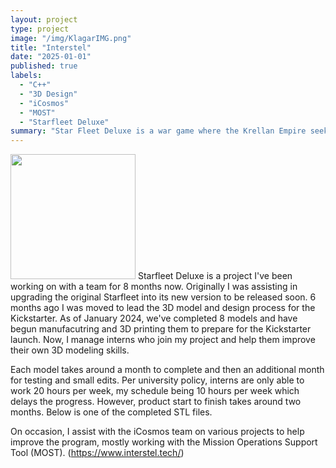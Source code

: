 ```yaml
---
layout: project
type: project
image: "/img/KlagarIMG.png"
title: "Interstel"
date: "2025-01-01"
published: true
labels:
  - "C++"
  - "3D Design"
  - "iCosmos"
  - "MOST"
  - "Starfleet Deluxe"
summary: "Star Fleet Deluxe is a war game where the Krellan Empire seeks revenge against the United Galactic Alliance for past defeat."
---
```



<img width="200px" src="../img/vacay/KlagarIMG.png" class="img-thumbnail" >
Starfleet Deluxe is a project I've been working on with a team for 8 months now. Originally I was assisting in upgrading the original Starfleet into its new version to be released soon. 6 months ago I was moved to lead the 3D model and design process for the Kickstarter. As of January 2024, we've completed 8 models and have begun manufacutring and 3D printing them to prepare for the Kickstarter launch. Now, I manage interns who join my project and help them improve their own 3D modeling skills. 

Each model takes around a month to complete and then an additional month for testing and small edits. Per university policy, interns are only able to work 20 hours per week, my schedule being 10 hours per week which delays the progress. However, product start to finish takes around two months. Below is one of the completed STL files.


On occasion, I assist with the iCosmos team on various projects to help improve the program, mostly working with the Mission Operations Support Tool (MOST). (https://www.interstel.tech/)
